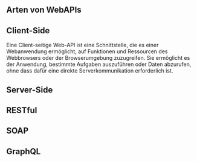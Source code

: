 Arten von WebAPIs
-----------------

## Client-Side

Eine Client-seitige Web-API ist eine Schnittstelle,
die es einer Webanwendung ermöglicht,
auf Funktionen und Ressourcen des Webbrowsers oder der Browserumgebung zuzugreifen.
Sie ermöglicht es der Anwendung,
bestimmte Aufgaben auszuführen oder Daten abzurufen,
ohne dass dafür eine direkte Serverkommunikation erforderlich ist.

## Server-Side
## RESTful
## SOAP
## GraphQL
